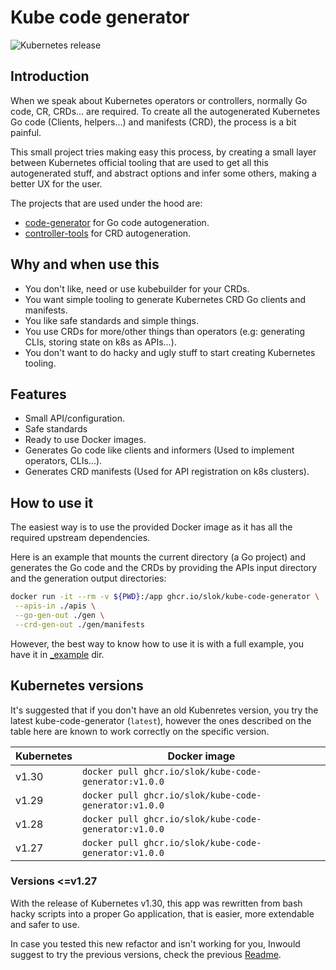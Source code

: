 # Kube code generator

![Kubernetes release](https://img.shields.io/badge/Kubernetes-v1.30-green?logo=Kubernetes&style=flat&color=326CE5&logoColor=white)

## Introduction

When we speak about Kubernetes operators or controllers, normally Go code, CR, CRDs... are required. To create all the autogenerated Kubernetes Go code (Clients, helpers...) and manifests (CRD), the process is a bit painful.

This small project tries making easy this process, by creating a small layer between Kubernetes official tooling that are used to get all this autogenerated stuff, and abstract options and infer some others, making a better UX for the user.

The projects that are used under the hood are:

- [code-generator](https://github.com/kubernetes/code-generator) for Go code autogeneration.
- [controller-tools](https://github.com/kubernetes-sigs/controller-tools) for CRD autogeneration.

## Why and when use this

- You don't like, need or use kubebuilder for your CRDs.
- You want simple tooling to generate Kubernetes CRD Go clients and manifests.
- You like safe standards and simple things.
- You use CRDs for more/other things than operators (e.g: generating CLIs, storing state on k8s as APIs...).
- You don't want to do hacky and ugly stuff to start creating Kubernetes tooling.

## Features

- Small API/configuration.
- Safe standards
- Ready to use Docker images.
- Generates Go code like clients and informers (Used to implement operators, CLIs...).
- Generates CRD manifests (Used for API registration on k8s clusters).

## How to use it

The easiest way is to use the provided Docker image as it has all the required upstream dependencies.

Here is an example that mounts the current directory (a Go project) and generates the Go code and the CRDs by providing the APIs input directory and the generation output directories:

```bash
docker run -it --rm -v ${PWD}:/app ghcr.io/slok/kube-code-generator \
 --apis-in ./apis \
 --go-gen-out ./gen \
 --crd-gen-out ./gen/manifests
```

However, the best way to know how to use it is with a full example, you have it in [_example](_example/) dir.

## Kubernetes versions

It's suggested that if you don't have an old Kubenretes version, you try the latest kube-code-generator
(`latest`), however the ones described on the table here are known to work correctly on the specific version.

| Kubernetes | Docker image                                           |
| ---------- | ------------------------------------------------------ |
|  v1.30     | `docker pull ghcr.io/slok/kube-code-generator:v1.0.0`  |
|  v1.29     | `docker pull ghcr.io/slok/kube-code-generator:v1.0.0`  |
|  v1.28     | `docker pull ghcr.io/slok/kube-code-generator:v1.0.0`  |
|  v1.27     | `docker pull ghcr.io/slok/kube-code-generator:v1.0.0`  |

### Versions <=v1.27

With the release of Kubernetes v1.30, this app was rewritten from bash hacky scripts into a proper Go application, that is easier, more extendable and safer to use.

In case you tested this new refactor and isn't working for you, Inwould suggest to try the previous versions, check the previous [Readme](https://github.com/slok/kube-code-generator/tree/v1.27.0).

